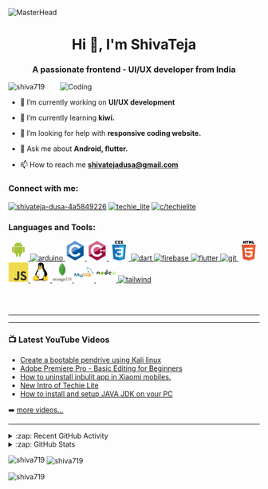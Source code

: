 ![MasterHead](https://1.bp.blogspot.com/-7A4WynwLsMw/XbBpCXG8fHI/AAAAAAAAMt4/uOa1bpLskYgrwGbllhSu2SDj_Mig8SXJQCLcBGAsYHQ/s1600/2000_600px.gif)
<h1 align="center">Hi 👋, I'm ShivaTeja</h1>
<h3 align="center">A passionate frontend - UI/UX developer from India</h3>
<img align="right" alt="Coding" width="400" src="https://cdn.dribbble.com/users/1162077/screenshots/3848914/programmer.gif">

<p align="left"> <img src="https://komarev.com/ghpvc/?username=shiva719&label=Profile%20views&color=0e75b6&style=flat" alt="shiva719" /> </p>

- 🔭 I’m currently working on **UI/UX development**

- 🌱 I’m currently learning **kiwi.**

- 🤝 I’m looking for help with **responsive coding website.**

- 💬 Ask me about **Android, flutter.**

- 📫 How to reach me **shivatejadusa@gmail.com**

<h3 align="left">Connect with me:</h3>
<p align="left">
<a href="https://linkedin.com/in/shivateja-dusa-4a5849226" target="blank"><img align="center" src="https://raw.githubusercontent.com/rahuldkjain/github-profile-readme-generator/master/src/images/icons/Social/linked-in-alt.svg" alt="shivateja-dusa-4a5849226" height="30" width="40" /></a>
<a href="https://instagram.com/techie_lite" target="blank"><img align="center" src="https://raw.githubusercontent.com/rahuldkjain/github-profile-readme-generator/master/src/images/icons/Social/instagram.svg" alt="techie_lite" height="30" width="40" /></a>
<a href="https://www.youtube.com/c/c/techielite" target="blank"><img align="center" src="https://raw.githubusercontent.com/rahuldkjain/github-profile-readme-generator/master/src/images/icons/Social/youtube.svg" alt="c/techielite" height="30" width="40" /></a>
</p>

<h3 align="left">Languages and Tools:</h3>
<p align="left"> <a href="https://developer.android.com" target="_blank" rel="noreferrer"> <img src="https://raw.githubusercontent.com/devicons/devicon/master/icons/android/android-original-wordmark.svg" alt="android" width="40" height="40"/> </a> <a href="https://www.arduino.cc/" target="_blank" rel="noreferrer"> <img src="https://cdn.worldvectorlogo.com/logos/arduino-1.svg" alt="arduino" width="40" height="40"/> </a> <a href="https://www.cprogramming.com/" target="_blank" rel="noreferrer"> <img src="https://raw.githubusercontent.com/devicons/devicon/master/icons/c/c-original.svg" alt="c" width="40" height="40"/> </a> <a href="https://www.w3schools.com/cpp/" target="_blank" rel="noreferrer"> <img src="https://raw.githubusercontent.com/devicons/devicon/master/icons/cplusplus/cplusplus-original.svg" alt="cplusplus" width="40" height="40"/> </a> <a href="https://www.w3schools.com/css/" target="_blank" rel="noreferrer"> <img src="https://raw.githubusercontent.com/devicons/devicon/master/icons/css3/css3-original-wordmark.svg" alt="css3" width="40" height="40"/> </a> <a href="https://dart.dev" target="_blank" rel="noreferrer"> <img src="https://www.vectorlogo.zone/logos/dartlang/dartlang-icon.svg" alt="dart" width="40" height="40"/> </a> <a href="https://firebase.google.com/" target="_blank" rel="noreferrer"> <img src="https://www.vectorlogo.zone/logos/firebase/firebase-icon.svg" alt="firebase" width="40" height="40"/> </a> <a href="https://flutter.dev" target="_blank" rel="noreferrer"> <img src="https://www.vectorlogo.zone/logos/flutterio/flutterio-icon.svg" alt="flutter" width="40" height="40"/> </a> <a href="https://git-scm.com/" target="_blank" rel="noreferrer"> <img src="https://www.vectorlogo.zone/logos/git-scm/git-scm-icon.svg" alt="git" width="40" height="40"/> </a> <a href="https://www.w3.org/html/" target="_blank" rel="noreferrer"> <img src="https://raw.githubusercontent.com/devicons/devicon/master/icons/html5/html5-original-wordmark.svg" alt="html5" width="40" height="40"/> </a> <a href="https://developer.mozilla.org/en-US/docs/Web/JavaScript" target="_blank" rel="noreferrer"> <img src="https://raw.githubusercontent.com/devicons/devicon/master/icons/javascript/javascript-original.svg" alt="javascript" width="40" height="40"/> </a> <a href="https://www.linux.org/" target="_blank" rel="noreferrer"> <img src="https://raw.githubusercontent.com/devicons/devicon/master/icons/linux/linux-original.svg" alt="linux" width="40" height="40"/> </a> <a href="https://www.mongodb.com/" target="_blank" rel="noreferrer"> <img src="https://raw.githubusercontent.com/devicons/devicon/master/icons/mongodb/mongodb-original-wordmark.svg" alt="mongodb" width="40" height="40"/> </a> <a href="https://www.mysql.com/" target="_blank" rel="noreferrer"> <img src="https://raw.githubusercontent.com/devicons/devicon/master/icons/mysql/mysql-original-wordmark.svg" alt="mysql" width="40" height="40"/> </a> <a href="https://nodejs.org" target="_blank" rel="noreferrer"> <img src="https://raw.githubusercontent.com/devicons/devicon/master/icons/nodejs/nodejs-original-wordmark.svg" alt="nodejs" width="40" height="40"/> </a> <a href="https://tailwindcss.com/" target="_blank" rel="noreferrer"> <img src="https://www.vectorlogo.zone/logos/tailwindcss/tailwindcss-icon.svg" alt="tailwind" width="40" height="40"/> </a> </p>

<br />
<br />

---

<!--### 📺 Latest YouTube Videos

<!-- YOUTUBE:START -->
<!-- YOUTUBE:END -->

<!--➡️ [more videos...](https://youtube.com/UC6dCGz-ADJhbz4b7UEwkiEQ)-->

---

### 📺 Latest YouTube Videos

<!-- BLOG-POST-LIST:START -->
- [Create a bootable pendrive using Kali linux](https://www.youtube.com/watch?v=h3LgujHcF5E)
- [Adobe Premiere Pro - Basic Editing for Beginners](https://www.youtube.com/watch?v=HXFf6LJVxW0)
- [How to uninstall inbulit app in Xiaomi mobiles.](https://www.youtube.com/watch?v=aNWKf7ecg9g)
- [New Intro of Techie Lite](https://www.youtube.com/watch?v=7BjcMCngDPQ)
- [How to install and setup JAVA JDK on your PC](https://www.youtube.com/watch?v=Ve8VcemScwo)
<!-- BLOG-POST-LIST:END -->

➡️ [more videos...](https://youtube.com/UC6dCGz-ADJhbz4b7UEwkiEQ)

---

<details>
  <summary>:zap: Recent GitHub Activity</summary>
  
<!--START_SECTION:activity-->
<!--END_SECTION:activity-->

</details>

<details>
  <summary>:zap: GitHub Stats</summary>

  <img align="left" alt="Shiva's GitHub Stats" src="https://github-readme-stats.Shiva719.vercel.app/api?username=Shiva719&show_icons=true&hide_border=true" />

</details>

<p><img align="left" src="https://github-readme-stats.vercel.app/api/top-langs?username=shiva719&show_icons=true&locale=en&layout=compact" alt="shiva719" /></p>

<p>&nbsp;<img align="center" src="https://github-readme-stats.vercel.app/api?username=shiva719&show_icons=true&locale=en" alt="shiva719" /></p>

<p><img align="center" src="https://github-readme-streak-stats.herokuapp.com/?user=shiva719&" alt="shiva719" /></p>
